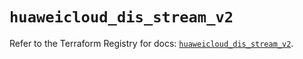 # `huaweicloud_dis_stream_v2`

Refer to the Terraform Registry for docs: [`huaweicloud_dis_stream_v2`](https://registry.terraform.io/providers/huaweicloud/huaweicloud/1.71.1/docs/resources/dis_stream_v2).

